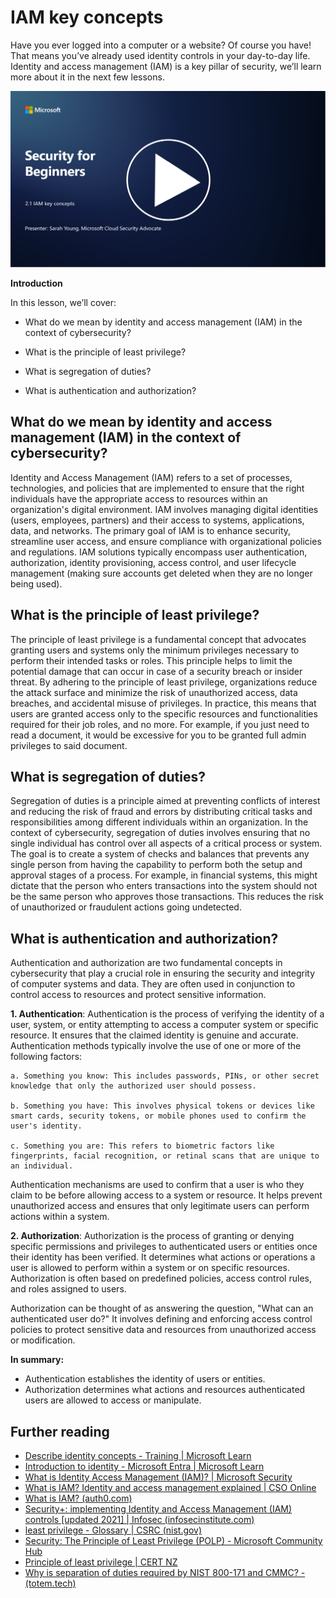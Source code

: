 # IAM key concepts 

Have you ever logged into a computer or a website? Of course you have! That means you’ve already used identity controls in your day-to-day life. Identity and access management (IAM) is a key pillar of security, we’ll learn more about it in the next few lessons.

[![Watch the video](../images/2-1_placeholder.png)](https://learn-video.azurefd.net/vod/player?id=3d2a9cb5-e25a-4b25-9e5a-b3fee2360f24)

**Introduction**

In this lesson, we’ll cover:

 - What do we mean by identity and access management (IAM) in the
   context of cybersecurity? 
   
 - What is the principle of least privilege?
   
 - What is segregation of duties?
 - What is authentication and authorization?

## What do we mean by identity and access management (IAM) in the context of cybersecurity?

Identity and Access Management (IAM) refers to a set of processes, technologies, and policies that are implemented to ensure that the right individuals have the appropriate access to resources within an organization's digital environment. IAM involves managing digital identities (users, employees, partners) and their access to systems, applications, data, and networks. The primary goal of IAM is to enhance security, streamline user access, and ensure compliance with organizational policies and regulations. IAM solutions typically encompass user authentication, authorization, identity provisioning, access control, and user lifecycle management (making sure accounts get deleted when they are no longer being used).

## What is the principle of least privilege?

The principle of least privilege is a fundamental concept that advocates granting users and systems only the minimum privileges necessary to perform their intended tasks or roles. This principle helps to limit the potential damage that can occur in case of a security breach or insider threat. By adhering to the principle of least privilege, organizations reduce the attack surface and minimize the risk of unauthorized access, data breaches, and accidental misuse of privileges. In practice, this means that users are granted access only to the specific resources and functionalities required for their job roles, and no more. For example, if you just need to read a document, it would be excessive for you to be granted full admin privileges to said document.

## What is segregation of duties?

Segregation of duties is a principle aimed at preventing conflicts of interest and reducing the risk of fraud and errors by distributing critical tasks and responsibilities among different individuals within an organization. In the context of cybersecurity, segregation of duties involves ensuring that no single individual has control over all aspects of a critical process or system. The goal is to create a system of checks and balances that prevents any single person from having the capability to perform both the setup and approval stages of a process. For example, in financial systems, this might dictate that the person who enters transactions into the system should not be the same person who approves those transactions. This reduces the risk of unauthorized or fraudulent actions going undetected.

## What is authentication and authorization?

Authentication and authorization are two fundamental concepts in cybersecurity that play a crucial role in ensuring the security and integrity of computer systems and data. They are often used in conjunction to control access to resources and protect sensitive information.

**1.  Authentication**: Authentication is the process of verifying the identity of a user, system, or entity attempting to access a computer system or specific resource. It ensures that the claimed identity is genuine and accurate. Authentication methods typically involve the use of one or more of the following factors:
    
    a. Something you know: This includes passwords, PINs, or other secret knowledge that only the authorized user should possess.
    
    b. Something you have: This involves physical tokens or devices like smart cards, security tokens, or mobile phones used to confirm the user's identity.
    
    c. Something you are: This refers to biometric factors like fingerprints, facial recognition, or retinal scans that are unique to an individual.
    

Authentication mechanisms are used to confirm that a user is who they claim to be before allowing access to a system or resource. It helps prevent unauthorized access and ensures that only legitimate users can perform actions within a system.

**2.  Authorization**: Authorization is the process of granting or denying specific permissions and privileges to authenticated users or entities once their identity has been verified. It determines what actions or operations a user is allowed to perform within a system or on specific resources. Authorization is often based on predefined policies, access control rules, and roles assigned to users.

Authorization can be thought of as answering the question, "What can an authenticated user do?" It involves defining and enforcing access control policies to protect sensitive data and resources from unauthorized access or modification.

**In summary:**

-   Authentication establishes the identity of users or entities.
-   Authorization determines what actions and resources authenticated users are allowed to access or manipulate.

## Further reading

- [Describe identity concepts - Training | Microsoft Learn](https://learn.microsoft.com/en-us/training/modules/describe-identity-principles-concepts/?WT.mc_id=academic-96948-sayoung)
- [Introduction to identity - Microsoft Entra | Microsoft Learn](https://learn.microsoft.com/en-us/azure/active-directory/fundamentals/identity-fundamental-concepts?WT.mc_id=academic-96948-sayoung)
- [What is Identity Access Management (IAM)? | Microsoft Security](https://www.microsoft.com/en-us/security/business/security-101/what-is-identity-access-management-iam?WT.mc_id=academic-96948-sayoung)
- [What is IAM? Identity and access management explained | CSO Online](https://www.csoonline.com/article/518296/what-is-iam-identity-and-access-management-explained.html)
- [What is IAM? (auth0.com)](https://auth0.com/blog/what-is-iam/)
- [Security+: implementing Identity and Access Management (IAM) controls [updated 2021] | Infosec (infosecinstitute.com)](https://resources.infosecinstitute.com/certifications/securityplus/security-implementing-identity-and-access-management-iam-controls/)
- [least privilege - Glossary | CSRC (nist.gov)](https://csrc.nist.gov/glossary/term/least_privilege)
- [Security: The Principle of Least Privilege (POLP) - Microsoft Community Hub](https://techcommunity.microsoft.com/t5/azure-sql-blog/security-the-principle-of-least-privilege-polp/ba-p/2067390?WT.mc_id=academic-96948-sayoung)
- [Principle of least privilege | CERT NZ](https://www.cert.govt.nz/it-specialists/critical-controls/principle-of-least-privilege/)
- [Why is separation of duties required by NIST 800-171 and CMMC? - (totem.tech)](https://www.totem.tech/cmmc-separation-of-duties/)

